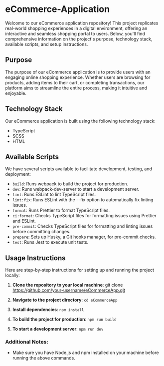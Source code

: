 # eCommerce-Application

Welcome to our eCommerce application repository! This project replicates real-world shopping experiences in a digital environment, offering an interactive and seamless shopping portal to users. Below, you'll find comprehensive information on the project's purpose, technology stack, available scripts, and setup instructions.

## Purpose

The purpose of our eCommerce application is to provide users with an engaging online shopping experience. Whether users are browsing for products, adding items to their cart, or completing transactions, our platform aims to streamline the entire process, making it intuitive and enjoyable.

## Technology Stack

Our eCommerce application is built using the following technology stack:
- TypeScript
- SCSS
- HTML

## Available Scripts

We have several scripts available to facilitate development, testing, and deployment:
- `build`: Runs webpack to build the project for production.
- `dev`: Runs webpack-dev-server to start a development server.
- `lint`: Runs ESLint to lint TypeScript files.
- `lint:fix`: Runs ESLint with the --fix option to automatically fix linting issues.
- `format`: Runs Prettier to format TypeScript files.
- `ci:format`: Checks TypeScript files for formatting issues using Prettier and ESLint.
- `pre-commit`: Checks TypeScript files for formatting and linting issues before committing changes.
- `prepare`: Sets up Husky, a Git hooks manager, for pre-commit checks.
- `test`: Runs Jest to execute unit tests.

## Usage Instructions

Here are step-by-step instructions for setting up and running the project locally:
1. **Clone the repository to your local machine**: 
git clone https://github.com/your-username/eCommerceApp.git

2. **Navigate to the project directory**: 
`cd eCommerceApp`

3. **Install dependencies**: 
`npm install`

4. **To build the project for production**: 
`npm run build`

5. **To start a development server**: 
`npm run dev`

### Additional Notes:

- Make sure you have Node.js and npm installed on your machine before running the above commands.

